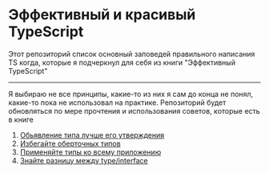 # Эффективный и красивый TypeScript 
Этот репозиторий список основный заповедей правильного написания TS когда, которые я подчеркнул для себя из книги "Эффективный TypeScript" <hr>
Я выбираю не все принципы, какие-то из них я сам до конца не понял, какие-то пока не использовал на практике.
Репозиторий будет обновляться по мере прочтения и использования советов, которые есть в книге 

1) [Обьявление типа лучше его утверждения](https://github.com/iskander-faggod/How-to-write-the-TS-code-correctly/blob/main/1.ts)
2) [Избегайте оберточных типов](https://github.com/iskander-faggod/How-to-write-the-TS-code-correctly/blob/main/2.ts)
3) [Применяйте типы ко всему приложению](https://github.com/iskander-faggod/How-to-write-the-TS-code-correctly/blob/main/3.ts)
4) [Знайте разницу между type/interface](https://github.com/iskander-faggod/How-to-write-the-TS-code-correctly/blob/main/4.ts)

